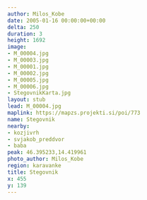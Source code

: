 ```yaml
---
author: Milos_Kobe
date: 2005-01-16 00:00:00+00:00
delta: 250
duration: 3
height: 1692
image:
- M_00004.jpg
- M_00003.jpg
- M_00001.jpg
- M_00002.jpg
- M_00005.jpg
- M_00006.jpg
- StegovnikKarta.jpg
layout: stub
lead: M_00004.jpg
maplink: https://mapzs.projekti.si/poi/773
name: Stegovnik
nearby:
- kozjivrh
- svjakob_preddvor
- baba
peak: 46.395233,14.419961
photo_author: Milos_Kobe
region: karavanke
title: Stegovnik
x: 455
y: 139
---
```

